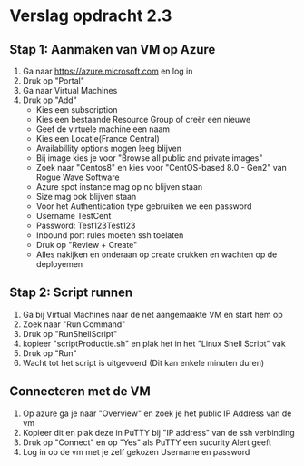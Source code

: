 # Verslag opdracht 2.3

## Stap 1: Aanmaken van VM op Azure

1. Ga naar <https://azure.microsoft.com> en log in
2. Druk op "Portal"
3. Ga naar Virtual Machines
4. Druk op "Add"
    - Kies een subscription
    - Kies een bestaande Resource Group of creër een nieuwe
    - Geef de virtuele machine een naam
    - Kies een Locatie(France Central)
    - Availabillity options mogen leeg blijven
    - Bij image kies je voor "Browse all public and private images" 
    - Zoek naar "Centos8" en kies voor "CentOS-based 8.0 - Gen2" van Rogue Wave Software
    - Azure spot instance mag op no blijven staan
    - Size mag ook blijven staan
    - Voor het Authentication type gebruiken we een password
    - Username TestCent
    - Password: Test123Test123
    - Inbound port rules moeten ssh toelaten
    - Druk op "Review + Create"
    - Alles nakijken en onderaan op create drukken en wachten op de deployemen

## Stap 2: Script runnen

1. Ga bij Virtual Machines naar de net aangemaakte VM en start hem op
2. Zoek naar "Run Command"
3. Druk op "RunShellScript"
4. kopieer "scriptProductie.sh" en plak het in het "Linux Shell Script" vak
5. Druk op "Run"
6. Wacht tot het script is uitgevoerd (Dit kan enkele minuten duren)

## Connecteren met de VM

1. Op azure ga je naar "Overview" en zoek je het public IP Address van de vm
2. Kopieer dit en plak deze in PuTTY bij "IP address" van de ssh verbinding
3. Druk op "Connect" en op "Yes" als PuTTY een sucurity Alert geeft
4. Log in op de vm met je zelf gekozen Username en password
